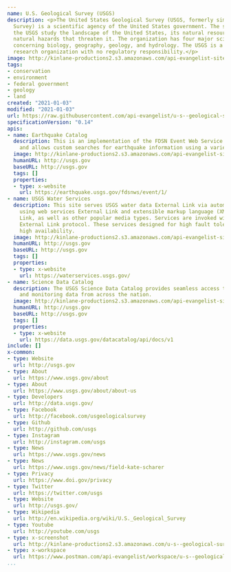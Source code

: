 ```yaml
---
name: U.S. Geological Survey (USGS)
description: <p>The United States Geological Survey (USGS, formerly simply Geological
  Survey) is a scientific agency of the United States government. The scientists of
  the USGS study the landscape of the United States, its natural resources, and the
  natural hazards that threaten it. The organization has four major science disciplines,
  concerning biology, geography, geology, and hydrology. The USGS is a fact-finding
  research organization with no regulatory responsibility.</p>
image: http://kinlane-productions2.s3.amazonaws.com/api-evangelist-site/company/logos/280px-US-GeologicalSurvey-Seal.svg.png
tags:
- conservation
- environment
- federal government
- geology
- land
created: "2021-01-03"
modified: "2021-01-03"
url: https://raw.githubusercontent.com/api-evangelist/u-s--geological-survey-usgs/master/apis.json
specificationVersion: "0.14"
apis:
- name: Earthquake Catalog
  description: This is an implementation of the FDSN Event Web Service Specification,
    and allows custom searches for earthquake information using a variety of parameters.
  image: http://kinlane-productions2.s3.amazonaws.com/api-evangelist-site/company/logos/280px-US-GeologicalSurvey-Seal.svg.png
  humanURL: http://usgs.gov
  baseURL: http://usgs.gov
  tags: []
  properties:
  - type: x-website
    url: https://earthquake.usgs.gov/fdsnws/event/1/
- name: USGS Water Services
  description: This site serves USGS water data External Link via automated means
    using web services External Link and extensible markup language (XML) External
    Link, as well as other popular media types. Services are invoked with the REST
    External Link protocol. These services designed for high fault tolerance and very
    high availability.
  image: http://kinlane-productions2.s3.amazonaws.com/api-evangelist-site/company/logos/280px-US-GeologicalSurvey-Seal.svg.png
  humanURL: http://usgs.gov
  baseURL: http://usgs.gov
  tags: []
  properties:
  - type: x-website
    url: https://waterservices.usgs.gov/
- name: Science Data Catalog
  description: The USGS Science Data Catalog provides seamless access to USGS research
    and monitoring data from across the nation.
  image: http://kinlane-productions2.s3.amazonaws.com/api-evangelist-site/company/logos/280px-US-GeologicalSurvey-Seal.svg.png
  humanURL: http://usgs.gov
  baseURL: http://usgs.gov
  tags: []
  properties:
  - type: x-website
    url: https://data.usgs.gov/datacatalog/api/docs/v1
include: []
x-common:
- type: Website
  url: http://usgs.gov
- type: About
  url: https://www.usgs.gov/about
- type: About
  url: https://www.usgs.gov/about/about-us
- type: Developers
  url: http://data.usgs.gov/
- type: Facebook
  url: http://facebook.com/usgeologicalsurvey
- type: Github
  url: http://github.com/usgs
- type: Instagram
  url: http://instagram.com/usgs
- type: News
  url: https://www.usgs.gov/news
- type: News
  url: https://www.usgs.gov/news/field-kate-scharer
- type: Privacy
  url: https://www.doi.gov/privacy
- type: Twitter
  url: https://twitter.com/usgs
- type: Website
  url: http://usgs.gov/
- type: Wikipedia
  url: http://en.wikipedia.org/wiki/U.S._Geological_Survey
- type: Youtube
  url: http://youtube.com/usgs
- type: x-screenshot
  url: http://kinlane-productions2.s3.amazonaws.com/u-s--geological-survey-usgs.jpg
- type: x-workspace
  url: https://www.postman.com/api-evangelist/workspace/u-s--geological-survey-usgs/overview
...
```


